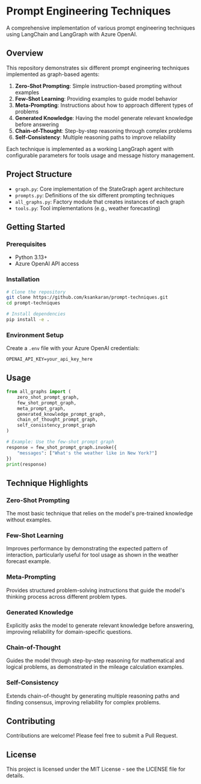 # Prompt Engineering Techniques

A comprehensive implementation of various prompt engineering techniques using LangChain and LangGraph with Azure OpenAI.

## Overview

This repository demonstrates six different prompt engineering techniques implemented as graph-based agents:

1. **Zero-Shot Prompting**: Simple instruction-based prompting without examples
2. **Few-Shot Learning**: Providing examples to guide model behavior
3. **Meta-Prompting**: Instructions about how to approach different types of problems
4. **Generated Knowledge**: Having the model generate relevant knowledge before answering
5. **Chain-of-Thought**: Step-by-step reasoning through complex problems
6. **Self-Consistency**: Multiple reasoning paths to improve reliability

Each technique is implemented as a working LangGraph agent with configurable parameters for tools usage and message history management.

## Project Structure

- `graph.py`: Core implementation of the StateGraph agent architecture
- `prompts.py`: Definitions of the six different prompting techniques
- `all_graphs.py`: Factory module that creates instances of each graph
- `tools.py`: Tool implementations (e.g., weather forecasting)

## Getting Started

### Prerequisites

- Python 3.13+
- Azure OpenAI API access

### Installation

```bash
# Clone the repository
git clone https://github.com/ksankaran/prompt-techniques.git
cd prompt-techniques

# Install dependencies
pip install -e .
```

### Environment Setup

Create a `.env` file with your Azure OpenAI credentials:

```
OPENAI_API_KEY=your_api_key_here
```

## Usage

```python
from all_graphs import (
    zero_shot_prompt_graph,
    few_shot_prompt_graph,
    meta_prompt_graph,
    generated_knowledge_prompt_graph,
    chain_of_thought_prompt_graph,
    self_consistency_prompt_graph
)

# Example: Use the few-shot prompt graph
response = few_shot_prompt_graph.invoke({
    "messages": ["What's the weather like in New York?"]
})
print(response)
```

## Technique Highlights

### Zero-Shot Prompting

The most basic technique that relies on the model's pre-trained knowledge without examples.

### Few-Shot Learning

Improves performance by demonstrating the expected pattern of interaction, particularly useful for tool usage as shown in the weather forecast example.

### Meta-Prompting

Provides structured problem-solving instructions that guide the model's thinking process across different problem types.

### Generated Knowledge

Explicitly asks the model to generate relevant knowledge before answering, improving reliability for domain-specific questions.

### Chain-of-Thought

Guides the model through step-by-step reasoning for mathematical and logical problems, as demonstrated in the mileage calculation examples.

### Self-Consistency

Extends chain-of-thought by generating multiple reasoning paths and finding consensus, improving reliability for complex problems.

## Contributing

Contributions are welcome! Please feel free to submit a Pull Request.

## License

This project is licensed under the MIT License - see the LICENSE file for details.